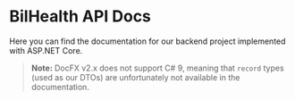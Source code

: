 # BilHealth API Docs

Here you can find the documentation for our backend project implemented with ASP.NET Core.

> **Note:** DocFX v2.x does not support C# 9, meaning that `record` types (used as our DTOs)
> are unfortunately not available in the documentation.

